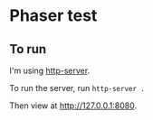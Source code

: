 # Phaser test

## To run

I'm using [http-server](https://www.npmjs.com/package/http-server).

To run the server, run `http-server .`

Then view at http://127.0.0.1:8080.

